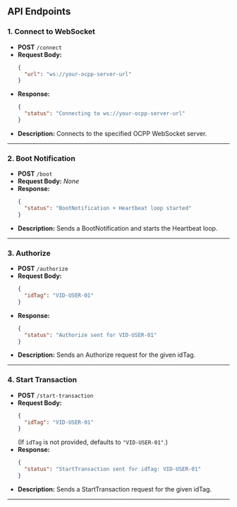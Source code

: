 ## API Endpoints

### 1. Connect to WebSocket

- **POST** `/connect`
- **Request Body:**
  ```json
  {
    "url": "ws://your-ocpp-server-url"
  }
  ```
- **Response:**
  ```json
  {
    "status": "Connecting to ws://your-ocpp-server-url"
  }
  ```
- **Description:** Connects to the specified OCPP WebSocket server.

---

### 2. Boot Notification

- **POST** `/boot`
- **Request Body:** _None_
- **Response:**
  ```json
  {
    "status": "BootNotification + Heartbeat loop started"
  }
  ```
- **Description:** Sends a BootNotification and starts the Heartbeat loop.

---

### 3. Authorize

- **POST** `/authorize`
- **Request Body:**
  ```json
  {
    "idTag": "VID-USER-01"
  }
  ```
- **Response:**
  ```json
  {
    "status": "Authorize sent for VID-USER-01"
  }
  ```
- **Description:** Sends an Authorize request for the given idTag.

---

### 4. Start Transaction

- **POST** `/start-transaction`
- **Request Body:**
  ```json
  {
    "idTag": "VID-USER-01"
  }
  ```
  (If `idTag` is not provided, defaults to `"VID-USER-01"`.)
- **Response:**
  ```json
  {
    "status": "StartTransaction sent for idTag: VID-USER-01"
  }
  ```
- **Description:** Sends a StartTransaction request for the given idTag.

---
